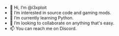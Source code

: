 - 👋 Hi, I’m @i3xploit
- 👀 I’m interested in source code and gaming mods.
- 🌱 I’m currently learning Python.
- 💞️ I’m looking to collaborate on anything that's easy.
- 📫 You can reach me on Discord.

<!---
i3xploit/i3xploit is a ✨ special ✨ repository because its `README.md` (this file) appears on your GitHub profile.
You can click the Preview link to take a look at your changes.
--->
